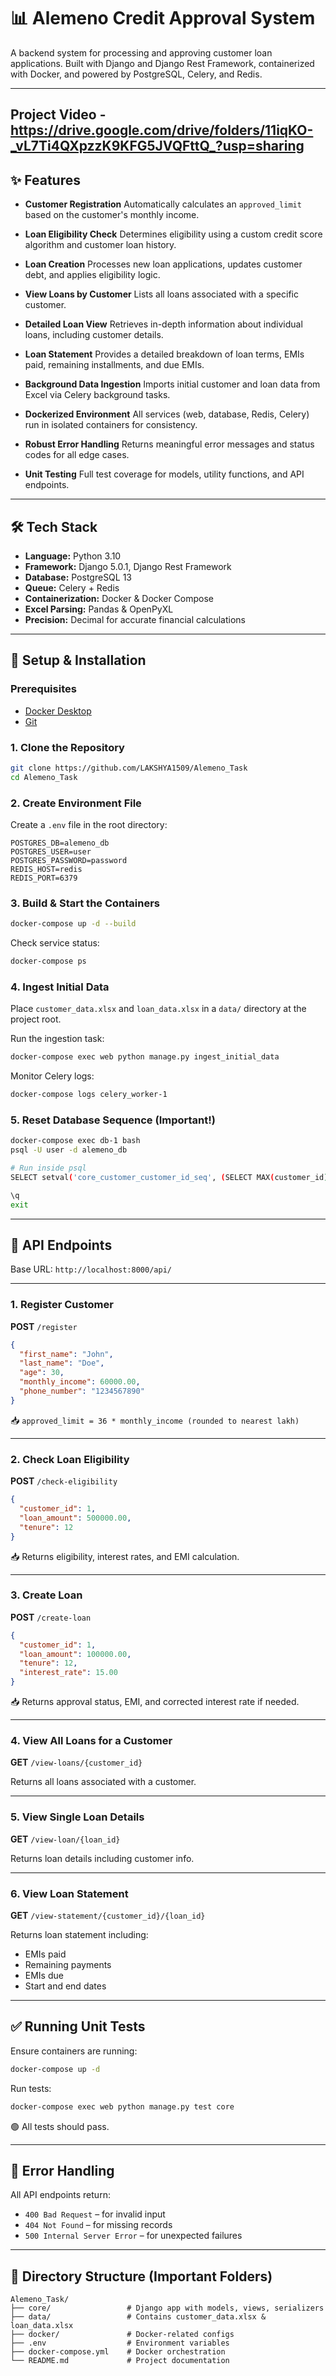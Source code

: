 # 📊 Alemeno Credit Approval System

A backend system for processing and approving customer loan applications. Built with Django and Django Rest Framework, containerized with Docker, and powered by PostgreSQL, Celery, and Redis.

---

## Project Video - https://drive.google.com/drive/folders/11iqKO-_vL7Ti4QXpzzK9KFG5JVQFttQ_?usp=sharing

## ✨ Features

* **Customer Registration**
  Automatically calculates an `approved_limit` based on the customer's monthly income.

* **Loan Eligibility Check**
  Determines eligibility using a custom credit score algorithm and customer loan history.

* **Loan Creation**
  Processes new loan applications, updates customer debt, and applies eligibility logic.

* **View Loans by Customer**
  Lists all loans associated with a specific customer.

* **Detailed Loan View**
  Retrieves in-depth information about individual loans, including customer details.

* **Loan Statement**
  Provides a detailed breakdown of loan terms, EMIs paid, remaining installments, and due EMIs.

* **Background Data Ingestion**
  Imports initial customer and loan data from Excel via Celery background tasks.

* **Dockerized Environment**
  All services (web, database, Redis, Celery) run in isolated containers for consistency.

* **Robust Error Handling**
  Returns meaningful error messages and status codes for all edge cases.

* **Unit Testing**
  Full test coverage for models, utility functions, and API endpoints.

---

## 🛠️ Tech Stack

* **Language:** Python 3.10
* **Framework:** Django 5.0.1, Django Rest Framework
* **Database:** PostgreSQL 13
* **Queue:** Celery + Redis
* **Containerization:** Docker & Docker Compose
* **Excel Parsing:** Pandas & OpenPyXL
* **Precision:** Decimal for accurate financial calculations

---

## 🚀 Setup & Installation

### Prerequisites

* [Docker Desktop](https://www.docker.com/products/docker-desktop/)
* [Git](https://git-scm.com/)

### 1. Clone the Repository

```bash
git clone https://github.com/LAKSHYA1509/Alemeno_Task
cd Alemeno_Task
```

### 2. Create Environment File

Create a `.env` file in the root directory:

```env
POSTGRES_DB=alemeno_db
POSTGRES_USER=user
POSTGRES_PASSWORD=password
REDIS_HOST=redis
REDIS_PORT=6379
```

### 3. Build & Start the Containers

```bash
docker-compose up -d --build
```

Check service status:

```bash
docker-compose ps
```

### 4. Ingest Initial Data

Place `customer_data.xlsx` and `loan_data.xlsx` in a `data/` directory at the project root.

Run the ingestion task:

```bash
docker-compose exec web python manage.py ingest_initial_data
```

Monitor Celery logs:

```bash
docker-compose logs celery_worker-1
```

### 5. Reset Database Sequence (Important!)

```bash
docker-compose exec db-1 bash
psql -U user -d alemeno_db

# Run inside psql
SELECT setval('core_customer_customer_id_seq', (SELECT MAX(customer_id) FROM core_customer));

\q
exit
```

---

## 📡 API Endpoints

Base URL: `http://localhost:8000/api/`

---

### 1. Register Customer

**POST** `/register`

```json
{
  "first_name": "John",
  "last_name": "Doe",
  "age": 30,
  "monthly_income": 60000.00,
  "phone_number": "1234567890"
}
```

📥 `approved_limit = 36 * monthly_income (rounded to nearest lakh)`

---

### 2. Check Loan Eligibility

**POST** `/check-eligibility`

```json
{
  "customer_id": 1,
  "loan_amount": 500000.00,
  "tenure": 12
}
```

📥 Returns eligibility, interest rates, and EMI calculation.

---

### 3. Create Loan

**POST** `/create-loan`

```json
{
  "customer_id": 1,
  "loan_amount": 100000.00,
  "tenure": 12,
  "interest_rate": 15.00
}
```

📥 Returns approval status, EMI, and corrected interest rate if needed.

---

### 4. View All Loans for a Customer

**GET** `/view-loans/{customer_id}`

Returns all loans associated with a customer.

---

### 5. View Single Loan Details

**GET** `/view-loan/{loan_id}`

Returns loan details including customer info.

---

### 6. View Loan Statement

**GET** `/view-statement/{customer_id}/{loan_id}`

Returns loan statement including:

* EMIs paid
* Remaining payments
* EMIs due
* Start and end dates

---

## ✅ Running Unit Tests

Ensure containers are running:

```bash
docker-compose up -d
```

Run tests:

```bash
docker-compose exec web python manage.py test core
```

🟢 All tests should pass.

---

## 🧯 Error Handling

All API endpoints return:

* `400 Bad Request` – for invalid input
* `404 Not Found` – for missing records
* `500 Internal Server Error` – for unexpected failures

---

## 📁 Directory Structure (Important Folders)

```
Alemeno_Task/
├── core/                 # Django app with models, views, serializers
├── data/                 # Contains customer_data.xlsx & loan_data.xlsx
├── docker/               # Docker-related configs
├── .env                  # Environment variables
├── docker-compose.yml    # Docker orchestration
└── README.md             # Project documentation
```

